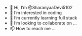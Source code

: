 - 👋 Hi, I’m @SharanyaaDevi5102
- 👀 I’m interested in coding
- 🌱 I’m currently learning full stack
- 💞️ I’m looking to collaborate on ...
- 📫 How to reach me ...

<!---
SharanyaaDevi5102/SharanyaaDevi5102 is a ✨ special ✨ repository because its `README.md` (this file) appears on your GitHub profile.
You can click the Preview link to take a look at your changes.
--->
